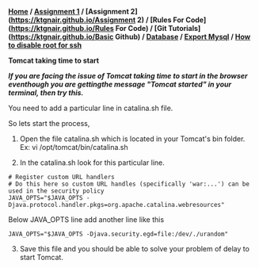 **[Home](https://ktgnair.github.io/) / [Assignment 1](https://ktgnair.github.io/) / [Assignment 2](https://ktgnair.github.io/Assignment 2) / [Rules For Code](https://ktgnair.github.io/Rules For Code) / [Git Tutorials](https://ktgnair.github.io/Basic Github) / [Database](https://ktgnair.github.io/Database) / [Export Mysql](http://ktgnair.github.io/ExportMysql) / [How to disable root for ssh](http://ktgnair.github.io/DisableRoot)**  

**Tomcat taking time to start**   

_**If you are facing the issue of Tomcat taking time to start in the browser eventhough you are gettingthe message "Tomcat started" in your terminal, then try this.**_   

You need to add a particular line in catalina.sh file.  

So lets start the process,  
1. Open the file catalina.sh which is located in your Tomcat's bin folder.   
Ex: vi /opt/tomcat/bin/catalina.sh  

2. In the catalina.sh look for this particular line.  
```  
# Register custom URL handlers  
# Do this here so custom URL handles (specifically 'war:...') can be used in the security policy  
JAVA_OPTS="$JAVA_OPTS -Djava.protocol.handler.pkgs=org.apache.catalina.webresources"  
```  
Below JAVA_OPTS line add another line like this  
```  
JAVA_OPTS="$JAVA_OPTS -Djava.security.egd=file:/dev/./urandom"  
```  
3. Save this file and you should be able to solve your problem of delay to start Tomcat.  
